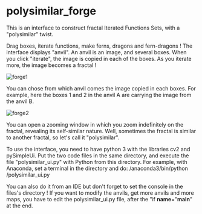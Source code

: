 # polysimilar_forge

This is an interface to construct fractal Iterated Functions Sets, with a "polysimilar" twist.

Drag boxes, iterate functions, make ferns, dragons and fern-dragons ! 
The interface displays "anvil". An anvil is an image, and several boxes. When you click "iterate", the image is copied in each of the boxes. As you iterate more, the image becomes a fractal !

![forge1](https://user-images.githubusercontent.com/74018582/130372176-0acf93aa-92d9-485c-8b33-0687472372df.png)

You can chose from which anvil comes the image copied in each boxes. For example, here the boxes 1 and 2 in the anvil A are carrying the image from the anvil B.

![forge2](https://user-images.githubusercontent.com/74018582/130372171-39b6f883-07da-45bd-8d10-ada6670f6365.png)

You can open a zooming window in which you zoom indefinitely on the fractal, revealing its self-similar nature. Well, sometimes the fractal is similar to another fractal, so let's call it "polysimilar".

To use the interface, you need to have python 3 with the libraries cv2 and pySimpleUi. Put the two code files in the same directory, and execute the file "polysimilar_ui.py" with Python from this directory. For example, with Anaconda, set a terminal in the directory and do:
<anaconda path>/anaconda3/bin/python <directory path>/polysimilar_ui.py

 You can also do it from an IDE but don't forget to set the console in the files's directory !
 If you want to modify the anvils, get more anvils and more maps, you have to edit the polysimilar_ui.py file, after the "if __name__="__main__" at the end.
  
 

